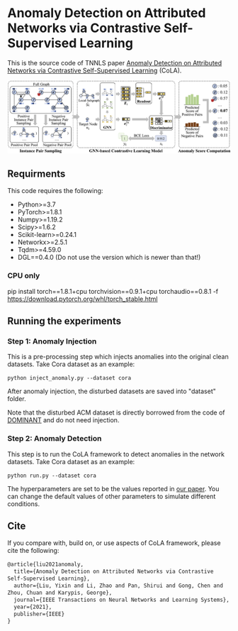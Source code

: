 # Anomaly Detection on Attributed Networks via Contrastive Self-Supervised Learning

This is the source code of TNNLS paper [Anomaly Detection on Attributed Networks via Contrastive Self-Supervised Learning](https://arxiv.org/abs/2103.00113) (CoLA). 

![The proposed framework](framework.png)


## Requirments
This code requires the following:
* Python>=3.7
* PyTorch>=1.8.1
* Numpy>=1.19.2
* Scipy>=1.6.2
* Scikit-learn>=0.24.1
* Networkx>=2.5.1
* Tqdm>=4.59.0
* DGL==0.4.0 (Do not use the version which is newer than that!)
### CPU only
pip install torch==1.8.1+cpu torchvision==0.9.1+cpu torchaudio==0.8.1 -f https://download.pytorch.org/whl/torch_stable.html

## Running the experiments
### Step 1: Anomaly Injection
This is a pre-processing step which injects anomalies into the original clean datasets. Take Cora dataset as an example:
```
python inject_anomaly.py --dataset cora
```

After anomaly injection, the disturbed datasets are saved into "dataset" folder.

Note that the disturbed ACM dataset is directly borrowed from the code of [DOMINANT](https://github.com/kaize0409/GCN_AnomalyDetection) and do not need injection. 

### Step 2: Anomaly Detection
This step is to run the CoLA framework to detect anomalies in the network datasets. Take Cora dataset as an example:
```
python run.py --dataset cora
```
The hyperparameters are set to be the values reported in [our paper](https://arxiv.org/abs/2103.00113). 
You can change the default values of other parameters to simulate different conditions. 

## Cite

If you compare with, build on, or use aspects of CoLA framework, please cite the following:
```
@article{liu2021anomaly,
  title={Anomaly Detection on Attributed Networks via Contrastive Self-Supervised Learning},
  author={Liu, Yixin and Li, Zhao and Pan, Shirui and Gong, Chen and Zhou, Chuan and Karypis, George},
  journal={IEEE Transactions on Neural Networks and Learning Systems},
  year={2021},
  publisher={IEEE}
}
```
